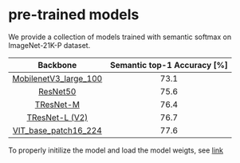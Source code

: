 #  pre-trained models

We provide a collection of models trained with semantic softmax on ImageNet-21K-P dataset.


| Backbone  |  Semantic top-1 Accuracy [%] |
| :------------: | :--------------: |
[MobilenetV3_large_100](https://miil-public-eu.oss-eu-central-1.aliyuncs.com/model-zoo/ImageNet_21K_P/mobilenetv3_large_100.pth) | 73.1 |
[ResNet50](https://miil-public-eu.oss-eu-central-1.aliyuncs.com/model-zoo/ImageNet_21K_P/resnet50.pth) | 75.6 |
[TResNet-M](https://miil-public-eu.oss-eu-central-1.aliyuncs.com/model-zoo/ImageNet_21K_P/tresnet_m.pth) | 76.4 |
[TResNet-L (V2)](https://miil-public-eu.oss-eu-central-1.aliyuncs.com/model-zoo/ImageNet_21K_P/tresnet_l_v2.pth) | 76.7 |
[VIT_base_patch16_224](https://miil-public-eu.oss-eu-central-1.aliyuncs.com/model-zoo/ImageNet_21K_P/vit_base_patch16_224.pth) | 77.6 |

To properly initilize the model and load the model weigts, see [link](./src_files/models/utils/factory.py)


